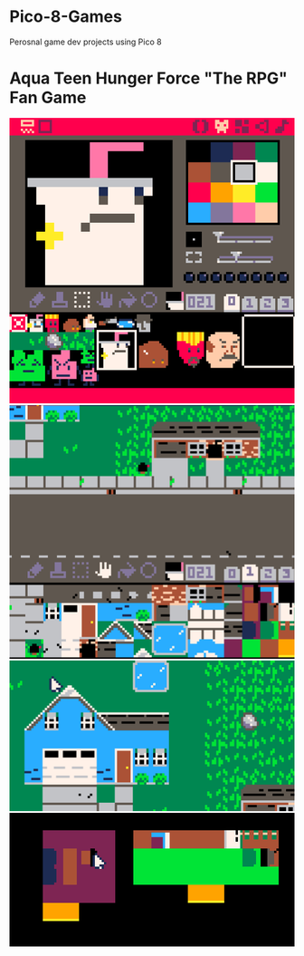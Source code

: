 # Pico-8-Games
 Perosnal game dev projects using Pico 8

# Aqua Teen Hunger Force "The RPG" Fan Game 

![Main tiles](/images/AquaTeenSprites.png)
![Terrain tiles](/images/MCHouse.png)
![Carl House](/images/CarlHouse.png)
![Rooms](/images/AquaTeenRooms.png)
